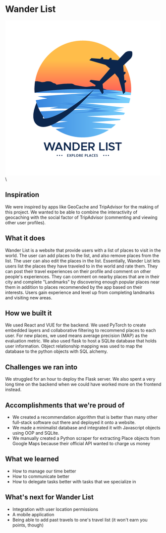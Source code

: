 # Wander List
![alt text](https://github.com/Yubo-Cao/traveler/blob/master/Wander%20List%20Logo.png?raw=true) \
## Inspiration
We were inspired by apps like GeoCache and TripAdvisor for the making of this project. We wanted to be able to combine the interactivity of geocaching with the social factor of TripAdvisor (commenting and viewing other user profiles).

## What it does
Wander List is a website that provide users with a list of places to visit in the world. The user can add places to the list, and also remove places from the list. The user can also edit the places in the list. Essentially, Wander List lets users list the places they have traveled to in the world and rate them. They can post their travel experiences on their profile and comment on other people's experiences. They can comment on nearby places that are in their city and complete "Landmarks" by discovering enough popular places near them in addition to places recommended by the app based on their interests. Users gain experience and level up from completing landmarks and visiting new areas.

## How we built it
We used React and VUE for the backend. We used PyTorch to create embedded layers and collaborative filtering to recommend places to each user. For new places, we used means average precision (MAP) as the evaluation metric. We also used flask to host a SQLite database that holds user information. Object relationship mapping was used to map the database to the python objects with SQL alchemy.

## Challenges we ran into
We struggled for an hour to deploy the Flask server. We also spent a very long time on the backend when we could have worked more on the frontend instead.
## Accomplishments that we're proud of
- We created a recommendation algorithm that is better than many other full-stack software out there and deployed it onto a website. 
- We made a minimalist database and integrated it with Javascript objects using OOP and SQLite.
- We manually created a Python scraper for extracting Place objects from Google Maps because their official API wanted to charge us money

## What we learned
- How to manage our time better 
- How to communicate better
- How to delegate tasks better with tasks that we specialize in

## What's next for Wander List
- Integration with user location permissions
- A mobile application
- Being able to add past travels to one's travel list (it won't earn you points, though)


